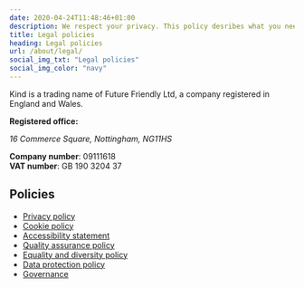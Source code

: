 ```yaml
---
date: 2020-04-24T11:48:46+01:00
description: We respect your privacy. This policy desribes what you need to know.
title: Legal policies
heading: Legal policies
url: /about/legal/
social_img_txt: "Legal policies"
social_img_color: "navy"
---
```


Kind is a trading name of Future Friendly Ltd, a company registered in England and Wales.

<strong>Registered office:</strong>
<address>
<span class="numbers">16</span> Commerce Square, Nottingham,
NG<span class="numbers">1</span><span class="numbers">1</span>HS
</address>


<strong>Company number</strong>: 
<span class="numbers">09111618</span><br>
<strong>VAT number</strong>: GB <span class="numbers">190</span> <span class="numbers">3204</span> <span class="numbers">37</span>

## Policies

* <a href="/about/legal/privacy/">Privacy policy</a>
* <a href="/about/legal/cookies/">Cookie policy</a>
* <a href="/about/legal/accessibility/">Accessibility statement</a>
* <a href="/about/legal/quality-assurance-policy/">Quality assurance policy</a>
* <a href="/about/legal/equality-and-diversity-policy/">Equality and diversity policy</a>
* <a href="/about/legal/data-protection-policy/">Data protection policy</a>
* <a href="/about/legal/governance/">Governance</a>
